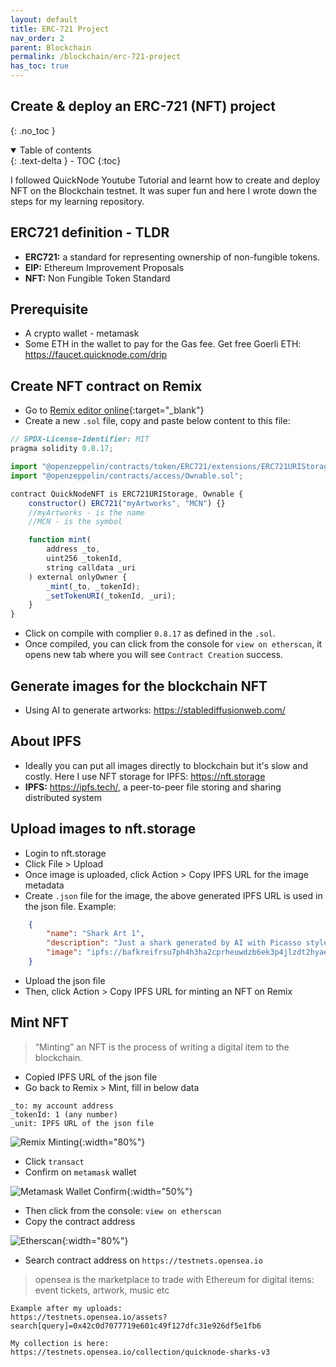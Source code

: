 ```yaml
---
layout: default    
title: ERC-721 Project
nav_order: 2
parent: Blockchain
permalink: /blockchain/erc-721-project
has_toc: true
---
```


## Create & deploy an ERC-721 (NFT) project 
{: .no_toc } 

<details open markdown="block">
  <summary>
    Table of contents
  </summary>
  {: .text-delta }
- TOC
{:toc}
</details>

I followed QuickNode Youtube Tutorial and learnt how to create and deploy NFT on the Blockchain testnet. It was super fun and here I wrote down the steps for my learning repository. 

## ERC721 definition - TLDR 

* **ERC721:** a standard for representing ownership of non-fungible tokens. 
* **EIP:** Ethereum Improvement Proposals 
* **NFT:** Non Fungible Token Standard 

## Prerequisite 

* A crypto wallet - metamask
* Some ETH in the wallet to pay for the Gas fee. Get free Goerli ETH: https://faucet.quicknode.com/drip

## Create NFT contract on Remix

* Go to [Remix editor online](https://remix.ethereum.org/#optimize=false&runs=200&evmVersion=null&version=soljson-v0.8.7+commit.e28d00a7.js){:target="_blank"}
* Create a new `.sol` file, copy and paste below content to this file: 

```js
// SPDX-License-Identifier: MIT
pragma solidity 0.8.17;

import "@openzeppelin/contracts/token/ERC721/extensions/ERC721URIStorage.sol";
import "@openzeppelin/contracts/access/Ownable.sol";

contract QuickNodeNFT is ERC721URIStorage, Ownable {
    constructor() ERC721("myArtworks", "MCN") {}
    //myArtworks - is the name 
    //MCN - is the symbol

    function mint(
        address _to,
        uint256 _tokenId,
        string calldata _uri
    ) external onlyOwner {
        _mint(_to, _tokenId);
        _setTokenURI(_tokenId, _uri);
    }
}
```

* Click on compile with complier `0.8.17` as defined in the `.sol`. 
* Once compiled, you can click from the console for `view on etherscan`, it opens new tab where you will see `Contract Creation` success. 

## Generate images for the blockchain NFT

* Using AI to generate artworks: https://stablediffusionweb.com/

## About IPFS 

* Ideally you can put all images directly to blockchain but it's slow and costly. Here I use NFT storage for IPFS: https://nft.storage
* **IPFS:** https://ipfs.tech/, a peer-to-peer file storing and sharing distributed system

## Upload images to nft.storage 
* Login to nft.storage
* Click File > Upload 
* Once image is uploaded, click Action > Copy IPFS URL for the image metadata
* Create `.json` file for the image, the above generated IPFS URL is used in the json file. Example: 

```json
    {
        "name": "Shark Art 1", 
        "description": "Just a shark generated by AI with Picasso style", 
        "image": "ipfs://bafkreifrsu7ph4h3ha2cprheuwdzb6ek3p4jlzdt2hyaewseynhn7m5rwa"
    }
```

* Upload the json file
* Then, click Action > Copy IPFS URL for minting an NFT on Remix

## Mint NFT 

> “Minting” an NFT is the process of writing a digital item to the blockchain. 

* Copied IPFS URL of the json file
* Go back to Remix > Mint, fill in below data

```
_to: my account address 
_tokenId: 1 (any number)
_unit: IPFS URL of the json file 
```

![Remix Minting](../assets/images/blockchain/NFT/remix-mint.png){:width="80%"}

* Click `transact`
* Confirm on `metamask` wallet 

![Metamask Wallet Confirm](../assets/images/blockchain/NFT/metamask.png){:width="50%"}

* Then click from the console: `view on etherscan` 
* Copy the contract address 

![Etherscan](../assets/images/blockchain/NFT/etherscan.png){:width="80%"}

* Search contract address on `https://testnets.opensea.io` 
> opensea is the marketplace to trade with Ethereum for digital items: event tickets, artwork, music etc

```
Example after my uploads: 
https://testnets.opensea.io/assets?search[query]=0x42c0d7077719e601c49f127dfc31e926df5e1fb6

My collection is here:
https://testnets.opensea.io/collection/quicknode-sharks-v3
```


